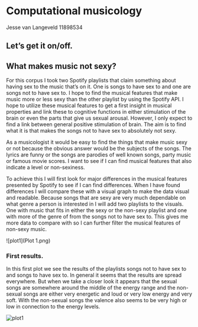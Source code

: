 # Computational musicology
Jesse van Langeveld
11898534

## Let’s get it on/off.

## What makes music not sexy?

For this corpus I took two Spotify playlists that claim something about having sex to the music that’s on it. One is songs to have sex to and one are songs not to have sex to. I hope to find the musical features that make music more or less sexy than the other playlist by using the Spotify API. I hope to utilize these musical features to get a first insight in musical properties and link these to cognitive functions in either stimulation of the brain or even the parts that give us sexual arousal. However, I only expect to find a link between general positive stimulation of brain. The aim is to find what it is that makes the songs not to have sex to absolutely not sexy.

As a musicologist it would be easy to find the things that make music sexy or not because the obvious answer would be the subjects of the songs. The lyrics are funny or the songs are parodies of well known songs, party music or famous movie scores. I want to see if I can find musical features that also indicate a level or non-sexiness. 

To achieve this I will first look for major differences in the musical features presented by Spotify to see if I can find differences.  When I have found differences I will compare these with a visual graph to make the data visual and readable. Because songs that are sexy are very much dependable on what genre a person is interested in I will add two playlists to the visuals. One with music that fits in either the sexy or the non-sexy playlist and one with more of the genre of from the songs not to have sex to. This gives me more data to compare with so I can further filter the musical features of non-sexy music. 


![plot1](Plot 1.png)

### First results.

In this first plot we see the results of the playlists songs not to have sex to and songs to have sex to. In general it seems that the results are spread everywhere. But when we take a closer look it appears that the sexual songs are somewhere around the middle of the energy range and the non-sexual songs are either very energetic and loud or very low energy and very soft. With the non-sexual songs the valence also seems to be very high or low in connection to the energy levels.

![plot1](giftest.gif)
